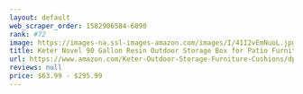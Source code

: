 ```yaml
---
layout: default 
﻿web_scraper_order: 1582906584-6090
rank: #72
image: https://images-na.ssl-images-amazon.com/images/I/41I2vEmNuoL.jpg
title: Keter Novel 90 Gallon Resin Outdoor Storage Box for Patio Furniture Cushions, Brown/Brown(2pack)
url: https://www.amazon.com/Keter-Outdoor-Storage-Furniture-Cushions/dp/B084YQNNGP/ref=zg_mw_lawn-garden_72?_encoding=UTF8&psc=1&refRID=N2N6WQVV95K578DRNN9Q
reviews: null
price: $63.99 - $295.99
---
```


